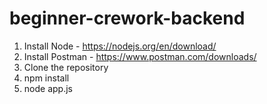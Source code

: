 # beginner-crework-backend

1. Install Node - https://nodejs.org/en/download/
2. Install Postman - https://www.postman.com/downloads/
2. Clone the repository
3. npm install
4. node app.js
